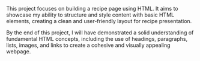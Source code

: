 This project focuses on building a recipe page using HTML. 
It aims to showcase my ability to structure and style content 
with basic HTML elements, creating a clean and user-friendly layout for recipe presentation.

By the end of this project, I will have demonstrated a solid understanding of fundamental HTML concepts, including the use of headings, paragraphs, lists, images, and links to create a cohesive and visually appealing webpage.